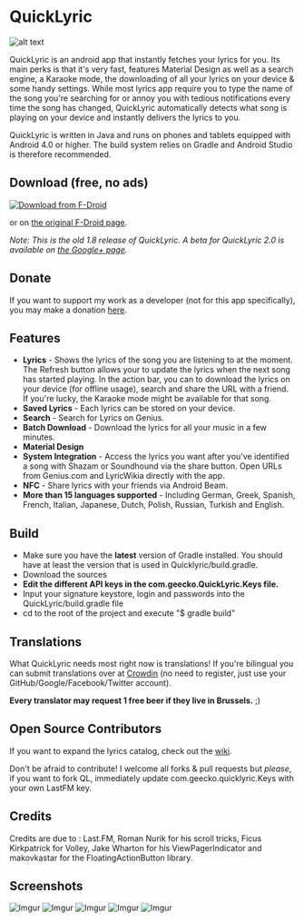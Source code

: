 # QuickLyric


![alt text](https://raw.githubusercontent.com/geecko86/QuickLyric/master/banner.png "Banner Logo")

QuickLyric is an android app that instantly fetches your lyrics for you. Its main perks is that it's very fast, features Material Design as well as a search engine, a Karaoke mode, the downloading of all your lyrics on your device & some handy settings. While most lyrics app require you to type the name of the song you're searching for or annoy you with tedious notifications every time the song has changed, QuickLyric automatically detects what song is playing on your device and instantly delivers the lyrics to you.

QuickLyric is written in Java and runs on phones and tablets equipped with Android 4.0 or higher.
The build system relies on Gradle and Android Studio is therefore recommended.

## Download (free, no ads)

[![Download from F-Droid](https://camo.githubusercontent.com/7df0eafa4433fa4919a56f87c3d99cf81b68d01c/68747470733a2f2f662d64726f69642e6f72672f77696b692f696d616765732f632f63342f462d44726f69642d627574746f6e5f617661696c61626c652d6f6e2e706e67 "Download from F-Droid")](https://fossdroid.com/a/quicklyric-2.html) 

or on [the original F-Droid page](https://f-droid.org/repository/browse/?fdid=com.geecko.QuickLyric).

*Note: This is the old 1.8 release of QuickLyric. A beta for QuickLyric 2.0 is available on [the Google+ page](plus.google.com/communities/115504114424315189412).*

## Donate

If you want to support my work as a developer (not for this app specifically), you may make a donation [here](https://www.paypal.com/cgi-bin/webscr?cmd=_donations&business=RSJZUSUHBBKTJ&lc=US&item_name=geecko&item_number=00&currency_code=EUR&bn=PP%2dDonationsBF%3abtn_donate_LG%2egif%3aNonHosted).

## Features

* **Lyrics** - Shows the lyrics of the song you are listening to at the moment. The Refresh button allows your to update the lyrics when the next song has started playing. In the action bar, you can to download the lyrics on your device (for offline usage), search and share the URL with a friend. If you're lucky, the Karaoke mode might be available for that song.
* **Saved Lyrics** - Each lyrics can be stored on your device.
* **Search** - Search for Lyrics on Genius.
* **Batch Download** - Download the lyrics for all your music in a few minutes.
* **Material Design**
* **System Integration** - Access the lyrics you want after you've identified a song with Shazam or Soundhound via the share button. Open URLs from Genius.com and LyricWikia directly with the app.
* **NFC** - Share lyrics with your friends via Android Beam.
* **More than 15 languages supported** - Including German, Greek, Spanish, French, Italian, Japanese, Dutch, Polish, Russian, Turkish and English.

## Build
* Make sure you have the **latest** version of Gradle installed. You should have at least the version that is used in Quicklyric/build.gradle.
* Download the sources
* **Edit the different API keys in the com.geecko.QuickLyric.Keys file.**
* Input your signature keystore, login and passwords into the QuickLyric/build.gradle file
* cd to the root of the project and execute "$ gradle build"

## Translations

What QuickLyric needs most right now is translations!
If you're bilingual you can submit translations over at [Crowdin](https://crowdin.com/project/quicklyric/invite/public?show_welcome&d=f326bebae52bede2605396991089b9bf380270) (no need to register, just use your GitHub/Google/Facebook/Twitter account). 

**Every translator may request 1 free beer if they live in Brussels.** ;)

## Open Source Contributors

If you want to expand the lyrics catalog, check out the [wiki](https://github.com/geecko86/QuickLyric/wiki/Expanding-the-catalog).

Don't be afraid to contribute! I welcome all forks & pull requests but *please*, if you want to fork QL, immediately update com.geecko.quicklyric.Keys with your own LastFM key.

## Credits

Credits are due to : Last.FM, Roman Nurik for his scroll tricks, Ficus Kirkpatrick for Volley, Jake Wharton for his ViewPagerIndicator and makovkastar for the FloatingActionButton library.

## Screenshots
![Imgur](https://i.imgur.com/IPy7VBv.png)
![Imgur](https://i.imgur.com/6iyLW0m.png)
![Imgur](https://i.imgur.com/ITCmin4.png)
![Imgur](https://i.imgur.com/QkUIvEw.png)
![Imgur](https://i.imgur.com/P1ezQjY.png)
